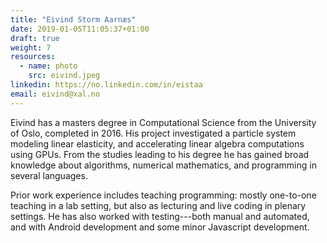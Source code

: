 ```yaml
---
title: "Eivind Storm Aarnæs"
date: 2019-01-05T11:05:37+01:00
draft: true
weight: 7
resources:
  - name: photo
    src: eivind.jpeg
linkedin: https://no.linkedin.com/in/eistaa
email: eivind@xal.no
---
```


Eivind has a masters degree in Computational Science from the
University of Oslo, completed in 2016. His project investigated a
particle system modeling linear elasticity, and accelerating linear
algebra computations using GPUs. From the studies leading to his
degree he has gained broad knowledge about algorithms, numerical
mathematics, and programming in several languages.

Prior work experience includes teaching programming: mostly one-to-one
teaching in a lab setting, but also as lecturing and live coding in
plenary settings. He has also worked with testing---both manual and
automated, and with Android development and some minor Javascript
development.
